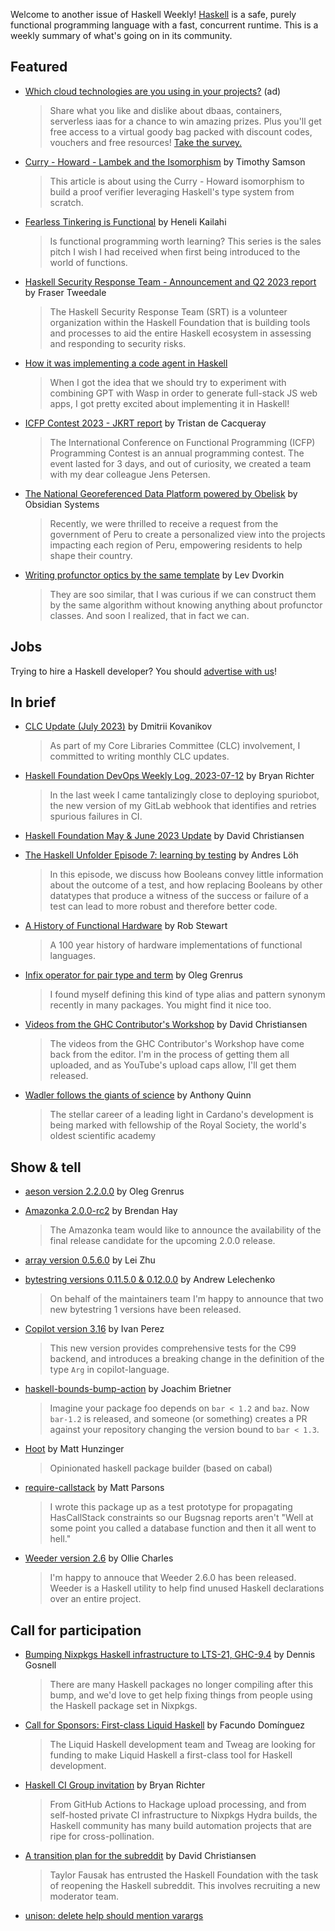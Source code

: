 Welcome to another issue of Haskell Weekly!
[Haskell](https://www.haskell.org) is a safe, purely functional programming language with a fast, concurrent runtime.
This is a weekly summary of what's going on in its community.

## Featured

<!-- Runs on 2023-07-13. -->
- [Which cloud technologies are you using in your projects?](https://www.developereconomics.net/?member_id=haskell&utm_medium=nl_4) (ad)
  > Share what you like and dislike about dbaas, containers, serverless iaas for a chance to win amazing prizes. Plus you'll get free access to a virtual goody bag packed with discount codes, vouchers and free resources! [Take the survey.](https://www.developereconomics.net/?member_id=haskell&utm_medium=nl_4)

- [Curry - Howard - Lambek and the Isomorphism](https://timothysamson.github.io/posts/curry-howard/) by Timothy Samson
  > This article is about using the Curry - Howard isomorphism to build a proof verifier leveraging Haskell's type system from scratch.

- [Fearless Tinkering is Functional](https://www.heneli.dev/blog/fearless-tinkering-is-functional) by Heneli Kailahi
  > Is functional programming worth learning? This series is the sales pitch I wish I had received when first being introduced to the world of functions.

- [Haskell Security Response Team - Announcement and Q2 2023 report](https://discourse.haskell.org/t/haskell-security-response-team-announcement-and-q2-2023-report/6931?u=taylorfausak) by Fraser Tweedale
  > The Haskell Security Response Team (SRT) is a volunteer organization within the Haskell Foundation that is building tools and processes to aid the entire Haskell ecosystem in assessing and responding to security risks.

- [How it was implementing a code agent in Haskell](https://np.reddit.com/r/haskell/comments/14wvxie/build_with_haskell_how_it_was_implementing_a_code/)
  > When I got the idea that we should try to experiment with combining GPT with Wasp in order to generate full-stack JS web apps, I got pretty excited about implementing it in Haskell!

- [ICFP Contest 2023 - JKRT report](https://tristancacqueray.github.io/blog/icfpc2023) by Tristan de Cacqueray
  > The International Conference on Functional Programming (ICFP) Programming Contest is an annual programming contest. The event lasted for 3 days, and out of curiosity, we created a team with my dear colleague Jens Petersen.

- [The National Georeferenced Data Platform powered by Obelisk](https://blog.obsidian.systems/geo-peru/) by Obsidian Systems
  > Recently, we were thrilled to receive a request from the government of Peru to create a personalized view into the projects impacting each region of Peru, empowering residents to help shape their country.

- [Writing profunctor optics by the same template](https://gist.github.com/Lev135/f05b827dae521028afc12d0bf667c8e4/a1e4e4ce8403908874f84d17f06692ac9c67bba0) by Lev Dvorkin
  > They are soo similar, that I was curious if we can construct them by the same algorithm without knowing anything about profunctor classes. And soon I realized, that in fact we can.

## Jobs

Trying to hire a Haskell developer?
You should [advertise with us](https://haskellweekly.news/advertising.html)!

## In brief

- [CLC Update (July 2023)](https://discourse.haskell.org/t/clc-update-july-2023/6905?u=taylorfausak) by Dmitrii Kovanikov
  > As part of my Core Libraries Committee (CLC) involvement, I committed to writing monthly CLC updates.

- [Haskell Foundation DevOps Weekly Log, 2023-07-12](https://discourse.haskell.org/t/haskell-foundation-devops-weekly-log-2023-07-12/6978?u=taylorfausak) by Bryan Richter
  > In the last week I came tantalizingly close to deploying spuriobot, the new version of my GitLab webhook that identifies and retries spurious failures in CI.

- [Haskell Foundation May & June 2023 Update](https://discourse.haskell.org/t/haskell-foundation-may-june-2023-update/6896?u=taylorfausak) by David Christiansen

- [The Haskell Unfolder Episode 7: learning by testing](https://discourse.haskell.org/t/the-haskell-unfolder-episode-7-learning-by-testing/6979?u=taylorfausak) by Andres Löh
  > In this episode, we discuss how Booleans convey little information about the outcome of a test, and how replacing Booleans by other datatypes that produce a witness of the success or failure of a test can lead to more robust and therefore better code.

- [A History of Functional Hardware](https://haflang.github.io/history.html) by Rob Stewart
  > A 100 year history of hardware implementations of functional languages.

- [Infix operator for pair type and term](https://oleg.fi/gists/posts/2023-07-09-infix-pair-type-and-pattern.html) by Oleg Grenrus
  > I found myself defining this kind of type alias and pattern synonym recently in many packages. You might find it nice too.

- [Videos from the GHC Contributor's Workshop](https://discourse.haskell.org/t/videos-from-the-ghc-contributors-workshop/6961?u=taylorfausak) by David Christiansen
  > The videos from the GHC Contributor's Workshop have come back from the editor. I'm in the process of getting them all uploaded, and as YouTube's upload caps allow, I'll get them released.

- [Wadler follows the giants of science](https://iohk.io/en/blog/posts/2023/07/06/professor-philip-wadler-follows-the-giants-of-science-at-the-royal-society/) by Anthony Quinn
  > The stellar career of a leading light in Cardano's development is being marked with fellowship of the Royal Society, the world's oldest scientific academy

## Show & tell

- [aeson version 2.2.0.0](https://hackage.haskell.org/package/aeson-2.2.0.0/changelog) by Oleg Grenrus

- [Amazonka 2.0.0-rc2](https://discourse.haskell.org/t/amazonka-2-0-0-rc2/6924?u=taylorfausak) by Brendan Hay
  > The Amazonka team would like to announce the availability of the final release candidate for the upcoming 2.0.0 release.

- [array version 0.5.6.0](https://discourse.haskell.org/t/ann-array-0-5-6-0/6943?u=taylorfausak) by Lei Zhu

- [bytestring versions 0.11.5.0 & 0.12.0.0](https://discourse.haskell.org/t/bytestring-0-11-5-0-and-bytestring-0-12-0-0/6894?u=taylorfausak) by Andrew Lelechenko
  > On behalf of the maintainers team I'm happy to announce that two new bytestring 1 versions have been released.

- [Copilot version 3.16](https://discourse.haskell.org/t/ann-copilot-3-16-runtime-verification-haskell-edsl-used-at-nasa/6912?u=taylorfausak) by Ivan Perez
  > This new version provides comprehensive tests for the C99 backend, and introduces a breaking change in the definition of the type `Arg` in copilot-language.

- [haskell-bounds-bump-action](https://discourse.haskell.org/t/a-github-action-to-bump-your-cabal-dependencies/6919?u=taylorfausak) by Joachim Brietner
  > Imagine your package foo depends on `bar < 1.2` and `baz`. Now `bar-1.2` is released, and someone (or something) creates a PR against your repository changing the version bound to `bar < 1.3`.

- [Hoot](https://github.com/matthunz/hoot/tree/29ac535b550daf8f7da81b22112acb5fbbb3aa86) by Matt Hunzinger
  > Opinionated haskell package builder (based on cabal)

- [require-callstack](https://discourse.haskell.org/t/require-callstack-propagate-hascallstack-constraints-statically/6869?u=taylorfausak) by Matt Parsons
  > I wrote this package up as a test prototype for propagating HasCallStack constraints so our Bugsnag reports aren't "Well at some point you called a database function and then it all went to hell."

- [Weeder version 2.6](https://discourse.haskell.org/t/weeder-2-6-released-supporting-ghc-9-6/6909?u=taylorfausak) by Ollie Charles
  > I'm happy to annouce that Weeder 2.6.0 has been released. Weeder is a Haskell utility to help find unused Haskell declarations over an entire project.

## Call for participation

- [Bumping Nixpkgs Haskell infrastructure to LTS-21, GHC-9.4](https://discourse.haskell.org/t/bumping-nixpkgs-haskell-infrastructure-to-lts-21-ghc-9-4/6901?u=taylorfausak) by Dennis Gosnell
  > There are many Haskell packages no longer compiling after this bump, and we'd love to get help fixing things from people using the Haskell package set in Nixpkgs.

- [Call for Sponsors: First-class Liquid Haskell](https://discourse.haskell.org/t/call-for-sponsors-first-class-liquid-haskell/6973?u=taylorfausak) by Facundo Domínguez
  > The Liquid Haskell development team and Tweag are looking for funding to make Liquid Haskell a first-class tool for Haskell development.

- [Haskell CI Group invitation](https://discourse.haskell.org/t/haskell-ci-group-invitation/6955?u=taylorfausak) by Bryan Richter
  > From GitHub Actions to Hackage upload processing, and from self-hosted private CI infrastructure to Nixpkgs Hydra builds, the Haskell community has many build automation projects that are ripe for cross-pollination.

- [A transition plan for the subreddit](https://discourse.haskell.org/t/a-transition-plan-for-the-subreddit/6885?u=taylorfausak) by David Christiansen
  > Taylor Fausak has entrusted the Haskell Foundation with the task of reopening the Haskell subreddit. This involves recruiting a new moderator team.

- [unison: delete help should mention varargs](https://github.com/unisonweb/unison/issues/4194)
